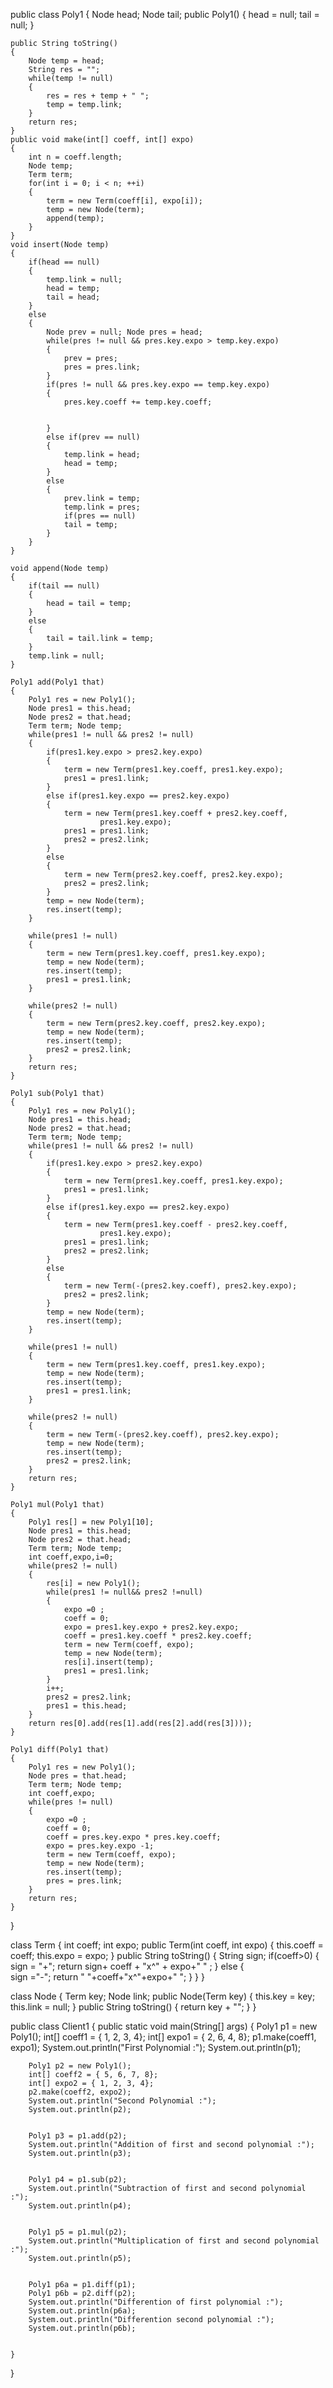 


public class Poly1
{
	Node head;
	Node tail;
	public Poly1()
	{
		head = null;
		tail = null;
	}

	public String toString()
	{
		Node temp = head;
		String res = "";
		while(temp != null)
		{
			res = res + temp + " ";
			temp = temp.link;
		}
		return res;
	}
	public void make(int[] coeff, int[] expo)
	{
		int n = coeff.length;
		Node temp;
		Term term;
		for(int i = 0; i < n; ++i)
		{
			term = new Term(coeff[i], expo[i]);
			temp = new Node(term);
			append(temp);
		}
	}
	void insert(Node temp)
	{
		if(head == null)
		{
			temp.link = null;
			head = temp;
			tail = head;
		}
		else
		{
			Node prev = null; Node pres = head;
			while(pres != null && pres.key.expo > temp.key.expo)
			{
				prev = pres;
				pres = pres.link;
			}
			if(pres != null && pres.key.expo == temp.key.expo)
			{
				pres.key.coeff += temp.key.coeff;
			
				
			}
			else if(prev == null)
			{
				temp.link = head;
				head = temp;
			}
			else
			{
				prev.link = temp;
				temp.link = pres;
				if(pres == null)
				tail = temp;
			}
		}
	}

	void append(Node temp)
	{
		if(tail == null)
		{
			head = tail = temp;
		}
		else
		{
			tail = tail.link = temp;
		}
		temp.link = null;
	}

	Poly1 add(Poly1 that)
	{
		Poly1 res = new Poly1();
		Node pres1 = this.head;
		Node pres2 = that.head;
		Term term; Node temp;
		while(pres1 != null && pres2 != null)
		{
			if(pres1.key.expo > pres2.key.expo)
			{
				term = new Term(pres1.key.coeff, pres1.key.expo);
				pres1 = pres1.link;
			}
			else if(pres1.key.expo == pres2.key.expo)
			{
				term = new Term(pres1.key.coeff + pres2.key.coeff, 
						pres1.key.expo);
				pres1 = pres1.link;
				pres2 = pres2.link;
			}
			else
			{
				term = new Term(pres2.key.coeff, pres2.key.expo);
				pres2 = pres2.link;
			}
			temp = new Node(term);
			res.insert(temp);
		}

		while(pres1 != null)
		{
			term = new Term(pres1.key.coeff, pres1.key.expo);
			temp = new Node(term);
			res.insert(temp);
			pres1 = pres1.link;
		}

		while(pres2 != null)
		{
			term = new Term(pres2.key.coeff, pres2.key.expo);
			temp = new Node(term);
			res.insert(temp);
			pres2 = pres2.link;
		}
		return res;
	}

	Poly1 sub(Poly1 that)
	{
		Poly1 res = new Poly1();
		Node pres1 = this.head;
		Node pres2 = that.head;
		Term term; Node temp;
		while(pres1 != null && pres2 != null)
		{
			if(pres1.key.expo > pres2.key.expo)
			{
				term = new Term(pres1.key.coeff, pres1.key.expo);
				pres1 = pres1.link;
			}
			else if(pres1.key.expo == pres2.key.expo)
			{
				term = new Term(pres1.key.coeff - pres2.key.coeff, 
						pres1.key.expo);
				pres1 = pres1.link;
				pres2 = pres2.link;
			}
			else
			{
				term = new Term(-(pres2.key.coeff), pres2.key.expo);
				pres2 = pres2.link;
			}
			temp = new Node(term);
			res.insert(temp);
		}

		while(pres1 != null)
		{
			term = new Term(pres1.key.coeff, pres1.key.expo);
			temp = new Node(term);
			res.insert(temp);
			pres1 = pres1.link;
		}
		
		while(pres2 != null)
		{
			term = new Term(-(pres2.key.coeff), pres2.key.expo);
			temp = new Node(term);
			res.insert(temp);
			pres2 = pres2.link;
		}
		return res;
	}

	Poly1 mul(Poly1 that)
	{
		Poly1 res[] = new Poly1[10];
		Node pres1 = this.head;
		Node pres2 = that.head;
		Term term; Node temp;
		int coeff,expo,i=0;
		while(pres2 != null)
		{
			res[i] = new Poly1();
			while(pres1 != null&& pres2 !=null)
			{
				expo =0 ;
				coeff = 0;
				expo = pres1.key.expo + pres2.key.expo;
				coeff = pres1.key.coeff * pres2.key.coeff;
				term = new Term(coeff, expo);
				temp = new Node(term);
				res[i].insert(temp);
				pres1 = pres1.link;
			}
			i++;
			pres2 = pres2.link;
			pres1 = this.head;
		}
		return res[0].add(res[1].add(res[2].add(res[3])));
	}

	Poly1 diff(Poly1 that)
	{
		Poly1 res = new Poly1();
		Node pres = that.head;
		Term term; Node temp;
		int coeff,expo;
		while(pres != null)
		{
			expo =0 ;
			coeff = 0;
			coeff = pres.key.expo * pres.key.coeff;
			expo = pres.key.expo -1;
			term = new Term(coeff, expo);
			temp = new Node(term);
			res.insert(temp);
			pres = pres.link;
		}
		return res;
	}
}

class Term
{
	int coeff;
	int expo;
	public Term(int coeff, int expo)
	{
		this.coeff = coeff;
		this.expo = expo;
	}
	public String toString()
	{
		String sign;
		if(coeff>0)
		{
			 sign = "+";
			return sign+ coeff + "x^" + expo+" " ;
		}
		else
		{	
			sign ="-";
			return " "+coeff+"x^"+expo+" ";
		}
	}
}

class Node 
{
	Term key;
	Node link;
	public Node(Term key)
	{
		this.key = key;
		this.link = null;
	}
	public String toString()
	{
		return key + "";
	}
}





public class Client1
{
	public static void main(String[] args)
	{
		Poly1 p1 = new Poly1();
		int[] coeff1 = { 1, 2, 3, 4};
		int[] expo1 = { 2, 6, 4, 8};
		p1.make(coeff1, expo1);
		System.out.println("First Polynomial :");
		System.out.println(p1);


		Poly1 p2 = new Poly1();
		int[] coeff2 = { 5, 6, 7, 8};
		int[] expo2 = { 1, 2, 3, 4};
		p2.make(coeff2, expo2);
		System.out.println("Second Polynomial :");
		System.out.println(p2);


		Poly1 p3 = p1.add(p2);
		System.out.println("Addition of first and second polynomial :");
		System.out.println(p3);


		Poly1 p4 = p1.sub(p2);
		System.out.println("Subtraction of first and second polynomial :");
		System.out.println(p4);
		

		Poly1 p5 = p1.mul(p2);
		System.out.println("Multiplication of first and second polynomial :");
		System.out.println(p5);


		Poly1 p6a = p1.diff(p1);
		Poly1 p6b = p2.diff(p2);
		System.out.println("Differention of first polynomial :");
		System.out.println(p6a);
		System.out.println("Differention second polynomial :");
		System.out.println(p6b);


	}
}
